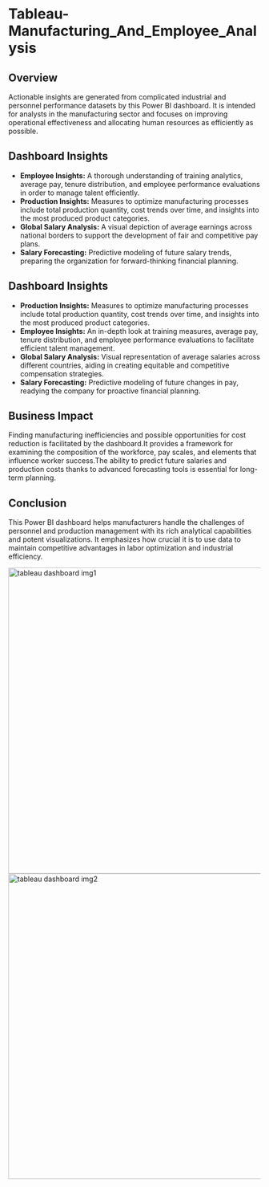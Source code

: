 # Tableau-Manufacturing_And_Employee_Analysis
## Overview 
Actionable insights are generated from complicated industrial and personnel performance datasets by this Power BI dashboard. It is intended for analysts in the manufacturing sector and focuses on improving operational effectiveness and allocating human resources as efficiently as possible.
## Dashboard Insights 
- **Employee Insights:** A thorough understanding of training analytics, average pay, tenure distribution, and employee performance evaluations in order to manage talent efficiently.
- **Production Insights:** Measures to optimize manufacturing processes include total production quantity, cost trends over time, and insights into the most produced product categories.
- **Global Salary Analysis:** A visual depiction of average earnings across national borders to support the development of fair and competitive pay plans.
- **Salary Forecasting:**  Predictive modeling of future salary trends, preparing the organization for forward-thinking financial planning.
## Dashboard Insights 
- **Production Insights:** Measures to optimize manufacturing processes include total production quantity, cost trends over time, and insights into the most produced product categories.
- **Employee Insights:** An in-depth look at training measures, average pay, tenure distribution, and employee performance evaluations to facilitate efficient talent management.
- **Global Salary Analysis:** Visual representation of average salaries across different countries, aiding in creating equitable and competitive compensation strategies.
- **Salary Forecasting:** Predictive modeling of future changes in pay, readying the company for proactive financial planning.
## Business Impact 
Finding manufacturing inefficiencies and possible opportunities for cost reduction is facilitated by the dashboard.It provides a framework for examining the composition of the workforce, pay scales, and elements that influence worker success.The ability to predict future salaries and production costs thanks to advanced forecasting tools is essential for long-term planning.
## Conclusion 
This Power BI dashboard helps manufacturers handle the challenges of personnel and production management with its rich analytical capabilities and potent visualizations. It emphasizes how crucial it is to use data to maintain competitive advantages in labor optimization and industrial efficiency.


<img width="610" alt="tableau dashboard img1" src="https://github.com/KuSHagragARG-DEBUG/manufacturing-tableau-project/assets/130494723/cf3424f0-4ffe-43de-9f0d-a1808b922269">
<img width="609" alt="tableau dashboard img2" src="https://github.com/KuSHagragARG-DEBUG/manufacturing-tableau-project/assets/130494723/f31a5fe7-a142-4699-9d33-be3a6b24b9fe">
